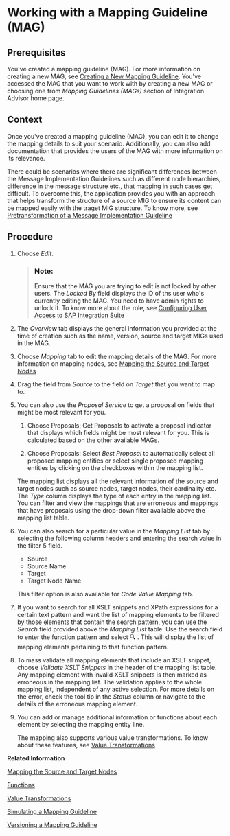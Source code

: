 <!-- loio0803ca6cde694cea8daa71c2530c9cbc -->

<link rel="stylesheet" type="text/css" href="../css/sap-icons.css"/>

# Working with a Mapping Guideline \(MAG\)



<a name="loio0803ca6cde694cea8daa71c2530c9cbc__prereq_jwx_qhr_gcb"/>

## Prerequisites

You've created a mapping guideline \(MAG\). For more information on creating a new MAG, see [Creating a New Mapping Guideline](creating-a-new-mapping-guideline-a42920e.md). You've accessed the MAG that you want to work with by creating a new MAG or choosing one from *Mapping Guidelines \(MAGs\)* section of Integration Advisor home page.



<a name="loio0803ca6cde694cea8daa71c2530c9cbc__context_wkr_jtx_ncb"/>

## Context

Once you've created a mapping guideline \(MAG\), you can edit it to change the mapping details to suit your scenario. Additionally, you can also add documentation that provides the users of the MAG with more information on its relevance.

There could be scenarios where there are significant differences between the Message Implementation Guidelines such as different node hierarchies, difference in the message structure etc., that mapping in such cases get difficult. To overcome this, the application provides you with an approach that helps transform the structure of a source MIG to ensure its content can be mapped easily with the traget MIG structure. To know more, see [Pretransformation of a Message Implementation Guideline](pretransformation-of-a-message-implementation-guideline-b287e5e.md) 



<a name="loio0803ca6cde694cea8daa71c2530c9cbc__steps_xkr_jtx_ncb"/>

## Procedure

1.  Choose *Edit*.

    > ### Note:  
    > Ensure that the MAG you are trying to edit is not locked by other users. The *Locked By* field displays the ID of ths user who's currently editing the MAG. You need to have admin rights to unlock it. To know more about the role, see [Configuring User Access to SAP Integration Suite](../configuring-user-access-to-sap-integration-suite-2c6214a.md)

2.  The *Overview* tab displays the general information you provided at the time of creation such as the name, version, source and target MIGs used in the MAG.

3.  Choose *Mapping* tab to edit the mapping details of the MAG. For more information on mapping nodes, see [Mapping the Source and Target Nodes](mapping-the-source-and-target-nodes-9ea58d6.md) 

4.  Drag the field from *Source* to the field on *Target* that you want to map to.

5.  You can also use the *Proposal Service* to get a proposal on fields that might be most relevant for you.

    1.  Choose Proposals: Get Proposals to activate a proposal indicator that displays which fields might be most relevant for you. This is calculated based on the other available MAGs.

    2.  Choose Proposals: Select *Best Proposal* to automatically select all proposed mapping entities or select single proposed mapping entities by clicking on the checkboxes within the mapping list.


    The mapping list displays all the relevant information of the source and target nodes such as source nodes, target nodes, their cardinality etc. The *Type* column displays the type of each entry in the mapping list. You can filter and view the mappings that are erroneous and mappings that have proposals using the drop-down filter available above the mapping list table.

6.  You can also search for a particular value in the *Mapping List* tab by selecting the following column headers and entering the search value in the filter <span class="SAP-icons-V5"></span> field.

    -   Source
    -   Source Name
    -   Target
    -   Target Node Name

    This filter option is also available for *Code Value Mapping* tab.

7.  If you want to search for all XSLT snippets and XPath expressions for a certain text pattern and want the list of mapping elements to be filtered by those elements that contain the search pattern, you can use the *Search* field provided above the *Mapping List* table. Use the search field to enter the function pattern and select :mag: . This will display the list of mapping elements pertaining to that function pattern.

8.  To mass validate all mapping elements that include an XSLT snippet, choose *Validate XSLT Snippets* in the header of the mapping list table. Any mapping element with invalid XSLT snippets is then marked as erroneous in the mapping list. The validation applies to the whole mapping list, independent of any active selection. For more details on the error, check the tool tip in the *Status* column or navigate to the details of the erroneous mapping element.

9.  You can add or manage additional information or functions about each element by selecting the mapping entity line.

    The mapping also supports various value transformations. To know about these features, see [Value Transformations](value-transformations-19f8374.md)


**Related Information**  


[Mapping the Source and Target Nodes](mapping-the-source-and-target-nodes-9ea58d6.md "This topic helps you understand the concepts involved in mapping source and target nodes.")

[Functions](functions-2ea22d0.md "Functions are used to specify a data transformation between source and target nodes.")

[Value Transformations](value-transformations-19f8374.md "These are the special scenarios that you can use while working with an MAG.")

[Simulating a Mapping Guideline](simulating-a-mapping-guideline-b18178b.md "This chapter shows you how to simulate a mapping guideline.")

[Versioning a Mapping Guideline](versioning-a-mapping-guideline-1891fea.md "This chapter shows you how to activate a mapping guideline")

